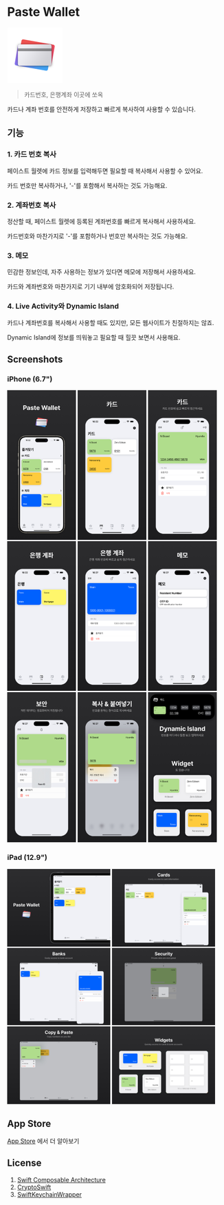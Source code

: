 # Paste Wallet

<img src="res/ic_symbol.png" width="128px"/>

> 카드번호, 은행계좌 이곳에 쏘옥

카드나 계좌 번호를 안전하게 저장하고 빠르게 복사하여 사용할 수 있습니다.

## 기능

### 1. 카드 번호 복사

페이스트 월렛에 카드 정보를 입력해두면 필요할 때 복사해서 사용할 수 있어요.

카드 번호만 복사하거나, '-'를 포함해서 복사하는 것도 가능해요.

### 2. 계좌번호 복사

정산할 때, 페이스트 월렛에 등록된 계좌번호를 빠르게 복사해서 사용하세요.

카드번호와 마찬가지로 '-'를 포함하거나 번호만 복사하는 것도 가능해요.

### 3. 메모

민감한 정보인데, 자주 사용하는 정보가 있다면 메모에 저장해서 사용하세요.

카드와 계좌번호와 마찬가지로 기기 내부에 암호화되어 저장됩니다.

### 4. Live Activity와 Dynamic Island

카드나 계좌번호를 복사해서 사용할 때도 있지만, 모든 웹사이트가 친절하지는 않죠.

Dynamic Island에 정보를 띄워놓고 필요할 때 힐끗 보면서 사용해요.

## Screenshots

### iPhone (6.7")

<div class="scroll">
  <img src="res/screenshots/6.7-ko-1.jpg" width="160px">
  <img src="res/screenshots/6.7-ko-2.jpg" width="160px">
  <img src="res/screenshots/6.7-ko-3.jpg" width="160px">
  <img src="res/screenshots/6.7-ko-4.jpg" width="160px">
  <img src="res/screenshots/6.7-ko-5.jpg" width="160px">
  <img src="res/screenshots/6.7-ko-6.jpg" width="160px">
  <img src="res/screenshots/6.7-ko-7.jpg" width="160px">
  <img src="res/screenshots/6.7-ko-8.jpg" width="160px">
  <img src="res/screenshots/6.7-ko-9.jpg" width="160px">
</div>

### iPad (12.9")

<div class="scroll">
  <img src="res/screenshots/12.9 (3rd)-ko-1.jpg" width="240px">
  <img src="res/screenshots/12.9 (3rd)-ko-2.jpg" width="240px">
  <img src="res/screenshots/12.9 (3rd)-ko-3.jpg" width="240px">
  <img src="res/screenshots/12.9 (3rd)-ko-4.jpg" width="240px">
  <img src="res/screenshots/12.9 (3rd)-ko-5.jpg" width="240px">
  <img src="res/screenshots/12.9 (3rd)-ko-6.jpg" width="240px">
</div>

## App Store

[App Store](https://apps.apple.com/kr/app/%ED%8E%98%EC%9D%B4%EC%8A%A4%ED%8A%B8-%EC%9B%94%EB%A0%9B/id6465990967) 에서 더 알아보기

## License

1. [Swift Composable Architecture](https://github.com/pointfreeco/swift-composable-architecture)
2. [CryptoSwift](https://github.com/krzyzanowskim/CryptoSwift)
3. [SwiftKeychainWrapper](https://github.com/jrendel/SwiftKeychainWrapper)





